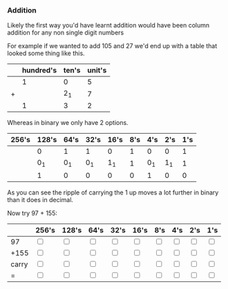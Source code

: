 ### Addition

Likely the first way you'd have learnt addition would have been column addition for any non single digit numbers

For example if we wanted to add 105 and 27 we'd end up with a table that looked some thing like this.

|     | hundred's | ten's         | unit's |
| --- | --------- | ------------- | ------ |
|     | 1         | 0             | 5      |
| +   |           | 2<sub>1</sub> | 7      |
|     | 1         | 3             | 2      |

Whereas in binary we only have 2 options.

| 256's | 128's         | 64's          | 32's          | 16's          | 8's | 4's           | 2's           | 1's |
| ----- | ------------- | ------------- | ------------- | ------------- | --- | ------------- | ------------- | --- |
|       | 0             | 1             | 1             | 0             | 1   | 0             | 0             | 1   |
|       | 0<sub>1</sub> | 0<sub>1</sub> | 0<sub>1</sub> | 1<sub>1</sub> | 1   | 0<sub>1</sub> | 1<sub>1</sub> | 1   |
|       | 1             | 0             | 0             | 0             | 0   | 1             | 0             | 0   |

As you can see the ripple of carrying the 1 up moves a lot further in binary than it does in decimal.

Now try 97 + 155:

|       | 256's                   | 128's                   | 64's                    | 32's                    | 16's                    | 8's                     | 4's                     | 2's                     | 1's                     |
| ----- | ----------------------- | ----------------------- | ----------------------- | ----------------------- | ----------------------- | ----------------------- | ----------------------- | ----------------------- | ----------------------- |
| 97    | <input type="checkbox"> | <input type="checkbox"> | <input type="checkbox"> | <input type="checkbox"> | <input type="checkbox"> | <input type="checkbox"> | <input type="checkbox"> | <input type="checkbox"> | <input type="checkbox"> |
| +155  | <input type="checkbox"> | <input type="checkbox"> | <input type="checkbox"> | <input type="checkbox"> | <input type="checkbox"> | <input type="checkbox"> | <input type="checkbox"> | <input type="checkbox"> | <input type="checkbox"> |
| carry | <input type="checkbox"> | <input type="checkbox"> | <input type="checkbox"> | <input type="checkbox"> | <input type="checkbox"> | <input type="checkbox"> | <input type="checkbox"> | <input type="checkbox"> | <input type="checkbox"> |
| =     | <input type="checkbox"> | <input type="checkbox"> | <input type="checkbox"> | <input type="checkbox"> | <input type="checkbox"> | <input type="checkbox"> | <input type="checkbox"> | <input type="checkbox"> | <input type="checkbox"> |
